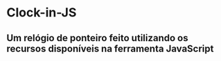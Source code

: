 # Clock-in-JS
## Um relógio de ponteiro feito utilizando os recursos disponíveis na ferramenta JavaScript
